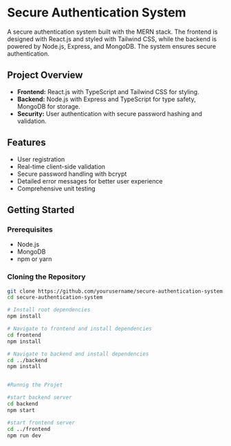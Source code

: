 # Secure Authentication System

A secure authentication system built with the MERN stack. The frontend is designed with React.js and styled with Tailwind CSS, while the backend is powered by Node.js, Express, and MongoDB. The system ensures secure authentication.

## Project Overview

- **Frontend:** React.js with TypeScript and Tailwind CSS for styling.
- **Backend:** Node.js with Express and TypeScript for type safety, MongoDB for storage.
- **Security:** User authentication with secure password hashing and validation.

## Features

- User registration
- Real-time client-side validation
- Secure password handling with bcrypt
- Detailed error messages for better user experience
- Comprehensive unit testing

## Getting Started

### Prerequisites

- Node.js
- MongoDB
- npm or yarn

### Cloning the Repository

```bash
git clone https://github.com/yourusername/secure-authentication-system.git
cd secure-authentication-system 

# Install root dependencies
npm install

# Navigate to frontend and install dependencies
cd frontend
npm install

# Navigate to backend and install dependencies
cd ../backend
npm install


#Runnig the Projet

#start backend server
cd backend
npm start

#start frontend server
cd ../frontend
npm run dev


```

